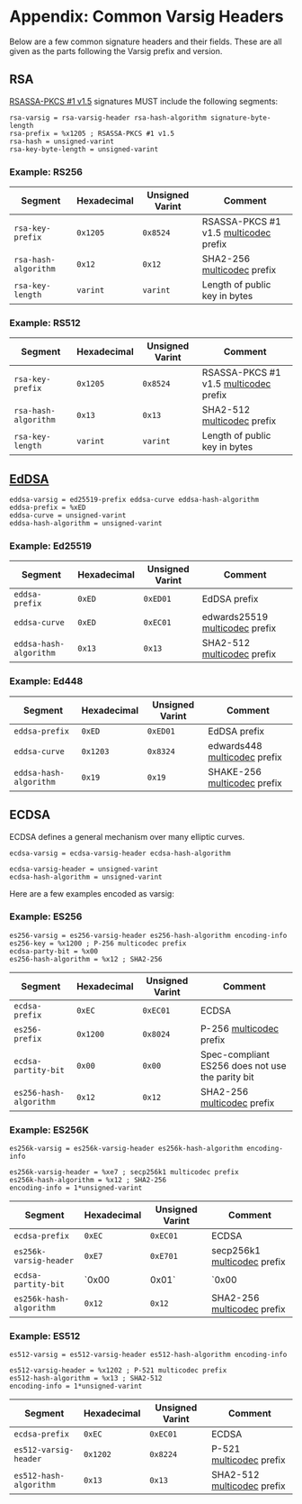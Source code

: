 # Appendix: Common Varsig Headers

Below are a few common signature headers and their fields. These are all given as the parts following the Varsig prefix and version.

## RSA

[RSASSA-PKCS #1 v1.5] signatures MUST include the following segments:

``` abnf
rsa-varsig = rsa-varsig-header rsa-hash-algorithm signature-byte-length
rsa-prefix = %x1205 ; RSASSA-PKCS #1 v1.5
rsa-hash = unsigned-varint
rsa-key-byte-length = unsigned-varint
```

### Example: RS256

| Segment              | Hexadecimal | Unsigned Varint | Comment                                 |
|----------------------|-------------|-----------------|-----------------------------------------|
| `rsa-key-prefix`     | `0x1205`    | `0x8524`        | RSASSA-PKCS #1 v1.5 [multicodec] prefix |
| `rsa-hash-algorithm` | `0x12`      | `0x12`          | SHA2-256 [multicodec] prefix            |
| `rsa-key-length`     | `varint`    | `varint`        | Length of public key in bytes           |

### Example: RS512

| Segment              | Hexadecimal | Unsigned Varint | Comment                                 |
|----------------------|-------------|-----------------|-----------------------------------------|
| `rsa-key-prefix`     | `0x1205`    | `0x8524`        | RSASSA-PKCS #1 v1.5 [multicodec] prefix |
| `rsa-hash-algorithm` | `0x13`      | `0x13`          | SHA2-512 [multicodec] prefix            |
| `rsa-key-length`     | `varint`    | `varint`        | Length of public key in bytes           |

## [EdDSA]

``` abnf
eddsa-varsig = ed25519-prefix eddsa-curve eddsa-hash-algorithm
eddsa-prefix = %xED
eddsa-curve = unsigned-varint
eddsa-hash-algorithm = unsigned-varint
```

### Example: Ed25519

| Segment                | Hexadecimal | Unsigned Varint | Comment                          |
|------------------------|-------------|-----------------|----------------------------------|
| `eddsa-prefix`         | `0xED`      | `0xED01`        | EdDSA prefix                     |
| `eddsa-curve`          | `0xED`      | `0xEC01`        | edwards25519 [multicodec] prefix |
| `eddsa-hash-algorithm` | `0x13`      | `0x13`          | SHA2-512 [multicodec] prefix     |

### Example: Ed448

| Segment                | Hexadecimal | Unsigned Varint | Comment                        |
|------------------------|-------------|-----------------|--------------------------------|
| `eddsa-prefix`         | `0xED`      | `0xED01`        | EdDSA prefix                   |
| `eddsa-curve`          | `0x1203`    | `0x8324`        | edwards448 [multicodec] prefix |
| `eddsa-hash-algorithm` | `0x19`      | `0x19`          | SHAKE-256 [multicodec] prefix  |

## ECDSA

ECDSA defines a general mechanism over many elliptic curves. 

``` abnf
ecdsa-varsig = ecdsa-varsig-header ecdsa-hash-algorithm

ecdsa-varsig-header = unsigned-varint
ecdsa-hash-algorithm = unsigned-varint
```

Here are a few examples encoded as varsig:

### Example: ES256

``` abnf
es256-varsig = es256-varsig-header es256-hash-algorithm encoding-info
es256-key = %x1200 ; P-256 multicodec prefix
ecdsa-party-bit = %x00
es256-hash-algorithm = %x12 ; SHA2-256
```

| Segment                | Hexadecimal | Unsigned Varint | Comment                                          |
|------------------------|-------------|-----------------|--------------------------------------------------|
| `ecdsa-prefix`         | `0xEC`      | `0xEC01`        | ECDSA                                            |
| `es256-prefix`         | `0x1200`    | `0x8024`        | P-256 [multicodec] prefix                        |
| `ecdsa-partity-bit`    | `0x00`      | `0x00`          | Spec-compliant ES256 does not use the parity bit |
| `es256-hash-algorithm` | `0x12`      | `0x12`          | SHA2-256 [multicodec] prefix                     |

### Example: ES256K

``` abnf
es256k-varsig = es256k-varsig-header es256k-hash-algorithm encoding-info

es256k-varsig-header = %xe7 ; secp256k1 multicodec prefix
es256k-hash-algorithm = %x12 ; SHA2-256
encoding-info = 1*unsigned-varint
```

| Segment                 | Hexadecimal   | Unsigned Varint | Comment                                          |
|-------------------------|---------------|-----------------|--------------------------------------------------|
| `ecdsa-prefix`          | `0xEC`        | `0xEC01`        | ECDSA                                            |
| `es256k-varsig-header`  | `0xE7`        | `0xE701`        | secp256k1 [multicodec] prefix                    |
| `ecdsa-partity-bit`     | `0x00 | 0x01` | `0x00 | 0x01`   | ES256 often (but not always) uses the parity bit |
| `es256k-hash-algorithm` | `0x12`        | `0x12`          | SHA2-256 [multicodec] prefix                     |

### Example: ES512

``` abnf
es512-varsig = es512-varsig-header es512-hash-algorithm encoding-info

es512-varsig-header = %x1202 ; P-521 multicodec prefix
es512-hash-algorithm = %x13 ; SHA2-512
encoding-info = 1*unsigned-varint
```

| Segment                | Hexadecimal | Unsigned Varint | Comment                      | 
|------------------------|-------------|-----------------|------------------------------|
| `ecdsa-prefix`         | `0xEC`      | `0xEC01`        | ECDSA                        |
| `es512-varsig-header`  | `0x1202`    | `0x8224`        | P-521 [multicodec] prefix    |
| `es512-hash-algorithm` | `0x13`      | `0x13`          | SHA2-512 [multicodec] prefix |

<!-- Internal Links -->

[Header]: #header
[Signature]: #signature
[Common Signature Algorithms]: #common-signature-algorithms

<!-- External Links -->

[CAR]: https://ipld.io/specs/transport/car/
[CID]: https://docs.ipfs.tech/concepts/content-addressing/
[DAG-JSON]: https://ipld.io/specs/codecs/dag-json/spec/
[DKIM]: https://en.wikipedia.org/wiki/DomainKeys_Identified_Mail
[EIP-191]: https://eips.ethereum.org/EIPS/eip-191
[EdDSA]: https://datatracker.ietf.org/doc/html/rfc8032
[How (not) to sign a JSON object]: https://latacora.micro.blog/2019/07/24/how-not-to.html
[IPLD Data Model]: https://ipld.io/docs/data-model/kinds/
[IPLD]: https://ipld.io/docs/
[JWT]: https://www.rfc-editor.org/rfc/rfc7519
[Multicodec]: https://github.com/multiformats/multicodec
[Multiformats]: https://multiformats.io
[PKI Layer Cake]: https://link.springer.com/chapter/10.1007/978-3-642-14577-3_22
[Parse Don't Validate]: https://lexi-lambda.github.io/blog/2019/11/05/parse-don-t-validate/
[RFC 2119]: https://datatracker.ietf.org/doc/html/rfc2119
[RFC 7519]: https://www.rfc-editor.org/rfc/rfc7519
[RFC 8259]: https://www.rfc-editor.org/rfc/rfc8259#page-10
[RS256]: https://datatracker.ietf.org/doc/html/rfc7518
[RSASSA-PKCS #1 v1.5]: https://www.rfc-editor.org/rfc/rfc2313
[Taxonomy of Attacks]: https://www.blackhat.com/presentations/bh-usa-07/Hill/Whitepaper/bh-usa-07-hill-WP.pdf
[`secp256k1`]: https://en.bitcoin.it/wiki/Secp256k1
[base64]: https://en.wikipedia.org/wiki/Base64
[canonicalization attacks]: https://soatok.blog/2021/07/30/canonicalization-attacks-against-macs-and-signatures/
[multibase]: https://github.com/multiformats/multibase
[multicodec]: https://github.com/multiformats/multicodec
[raw binary multicodec]: https://github.com/multiformats/multicodec/blob/master/table.csv#L40
[unsigned varint]: https://github.com/multiformats/unsigned-varint
